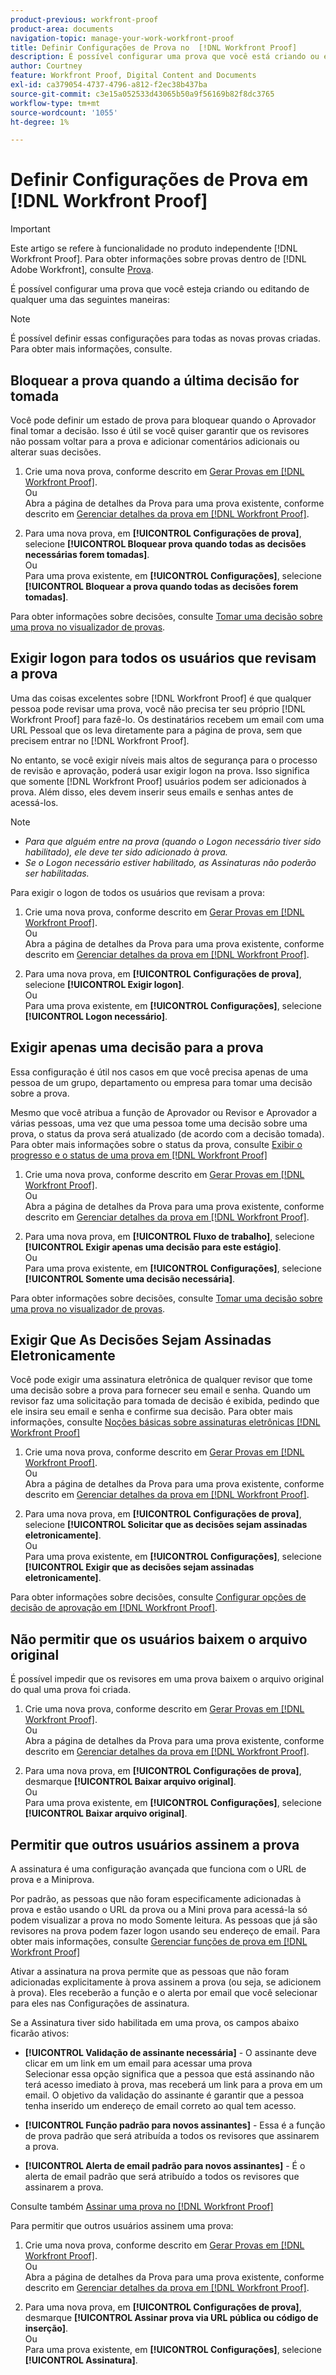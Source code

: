 ```yaml
---
product-previous: workfront-proof
product-area: documents
navigation-topic: manage-your-work-workfront-proof
title: Definir Configurações de Prova no  [!DNL Workfront Proof]
description: É possível configurar uma prova que você está criando ou editando nas provas.
author: Courtney
feature: Workfront Proof, Digital Content and Documents
exl-id: ca379054-4737-4796-a812-f2ec38b437ba
source-git-commit: c3e15a052533d43065b50a9f56169b82f8dc3765
workflow-type: tm+mt
source-wordcount: '1055'
ht-degree: 1%

---
```


# Definir Configurações de Prova em [!DNL Workfront Proof]

>[!IMPORTANT]
>
>Este artigo se refere à funcionalidade no produto independente [!DNL Workfront Proof]. Para obter informações sobre provas dentro de [!DNL Adobe Workfront], consulte [Prova](../../../review-and-approve-work/proofing/proofing.md).

É possível configurar uma prova que você esteja criando ou editando de qualquer uma das seguintes maneiras:

>[!NOTE]
>
>É possível definir essas configurações para todas as novas provas criadas. Para obter mais informações, consulte.

## Bloquear a prova quando a última decisão for tomada

Você pode definir um estado de prova para bloquear quando o Aprovador final tomar a decisão. Isso é útil se você quiser garantir que os revisores não possam voltar para a prova e adicionar comentários adicionais ou alterar suas decisões.

1. Crie uma nova prova, conforme descrito em [Gerar Provas em [!DNL Workfront Proof]](../../../workfront-proof/wp-work-proofsfiles/create-proofs-and-files/generate-proofs.md).\
   Ou\
   Abra a página de detalhes da Prova para uma prova existente, conforme descrito em [Gerenciar detalhes da prova em [!DNL Workfront Proof]](../../../workfront-proof/wp-work-proofsfiles/manage-your-work/manage-proof-details.md).

1. Para uma nova prova, em **[!UICONTROL Configurações de prova]**, selecione **[!UICONTROL Bloquear prova quando todas as decisões necessárias forem tomadas]**.\
   Ou\
   Para uma prova existente, em **[!UICONTROL Configurações]**, selecione **[!UICONTROL Bloquear a prova quando todas as decisões forem tomadas]**.

Para obter informações sobre decisões, consulte [Tomar uma decisão sobre uma prova no visualizador de provas](../../../review-and-approve-work/proofing/reviewing-proofs-within-workfront/make-a-decision-on-a-proof/make-decisions-on-proof.md).

## Exigir logon para todos os usuários que revisam a prova

Uma das coisas excelentes sobre [!DNL Workfront Proof] é que qualquer pessoa pode revisar uma prova, você não precisa ter seu próprio [!DNL Workfront Proof] para fazê-lo. Os destinatários recebem um email com uma URL Pessoal que os leva diretamente para a página de prova, sem que precisem entrar no [!DNL Workfront Proof].

No entanto, se você exigir níveis mais altos de segurança para o processo de revisão e aprovação, poderá usar exigir logon na prova. Isso significa que somente [!DNL Workfront Proof] usuários podem ser adicionados à prova. Além disso, eles devem inserir seus emails e senhas antes de acessá-los.

>[!NOTE]
>
>* *Para que alguém entre na prova (quando o Logon necessário tiver sido habilitado), ele deve ter sido adicionado à prova.*
>* *Se o Logon necessário estiver habilitado, as Assinaturas não poderão ser habilitadas.*

Para exigir o logon de todos os usuários que revisam a prova:

1. Crie uma nova prova, conforme descrito em [Gerar Provas em [!DNL Workfront Proof]](../../../workfront-proof/wp-work-proofsfiles/create-proofs-and-files/generate-proofs.md).\
   Ou\
   Abra a página de detalhes da Prova para uma prova existente, conforme descrito em [Gerenciar detalhes da prova em [!DNL Workfront Proof]](../../../workfront-proof/wp-work-proofsfiles/manage-your-work/manage-proof-details.md).

1. Para uma nova prova, em **[!UICONTROL Configurações de prova]**, selecione **[!UICONTROL Exigir logon]**.\
   Ou\
   Para uma prova existente, em **[!UICONTROL Configurações]**, selecione **[!UICONTROL Logon necessário]**.

## Exigir apenas uma decisão para a prova

Essa configuração é útil nos casos em que você precisa apenas de uma pessoa de um grupo, departamento ou empresa para tomar uma decisão sobre a prova.

Mesmo que você atribua a função de Aprovador ou Revisor e Aprovador a várias pessoas, uma vez que uma pessoa tome uma decisão sobre uma prova, o status da prova será atualizado (de acordo com a decisão tomada). Para obter mais informações sobre o status da prova, consulte [Exibir o progresso e o status de uma prova em [!DNL Workfront Proof]](../../../workfront-proof/wp-work-proofsfiles/manage-your-work/view-progress-and-status-of-proof.md)

1. Crie uma nova prova, conforme descrito em [Gerar Provas em [!DNL Workfront Proof]](../../../workfront-proof/wp-work-proofsfiles/create-proofs-and-files/generate-proofs.md).\
   Ou\
   Abra a página de detalhes da Prova para uma prova existente, conforme descrito em [Gerenciar detalhes da prova em [!DNL Workfront Proof]](../../../workfront-proof/wp-work-proofsfiles/manage-your-work/manage-proof-details.md).

1. Para uma nova prova, em **[!UICONTROL Fluxo de trabalho]**, selecione **[!UICONTROL Exigir apenas uma decisão para este estágio]**.\
   Ou\
   Para uma prova existente, em **[!UICONTROL Configurações]**, selecione **[!UICONTROL Somente uma decisão necessária]**.

Para obter informações sobre decisões, consulte [Tomar uma decisão sobre uma prova no visualizador de provas](../../../review-and-approve-work/proofing/reviewing-proofs-within-workfront/make-a-decision-on-a-proof/make-decisions-on-proof.md#making-a-decision-on-a-proof).

## Exigir Que As Decisões Sejam Assinadas Eletronicamente

Você pode exigir uma assinatura eletrônica de qualquer revisor que tome uma decisão sobre a prova para fornecer seu email e senha. Quando um revisor faz uma solicitação para tomada de decisão é exibida, pedindo que ele insira seu email e senha e confirme sua decisão. Para obter mais informações, consulte [Noções básicas sobre assinaturas eletrônicas [!DNL Workfront Proof]](../../../workfront-proof/wp-acct-admin/managing-security/electronic-sigs-in-wp.md)

1. Crie uma nova prova, conforme descrito em [Gerar Provas em [!DNL Workfront Proof]](../../../workfront-proof/wp-work-proofsfiles/create-proofs-and-files/generate-proofs.md).\
   Ou\
   Abra a página de detalhes da Prova para uma prova existente, conforme descrito em [Gerenciar detalhes da prova em [!DNL Workfront Proof]](../../../workfront-proof/wp-work-proofsfiles/manage-your-work/manage-proof-details.md).

1. Para uma nova prova, em **[!UICONTROL Configurações de prova]**, selecione **[!UICONTROL Solicitar que as decisões sejam assinadas eletronicamente]**.\
   Ou\
   Para uma prova existente, em **[!UICONTROL Configurações]**, selecione **[!UICONTROL Exigir que as decisões sejam assinadas eletronicamente]**.

Para obter informações sobre decisões, consulte [Configurar opções de decisão de aprovação em [!DNL Workfront Proof]](../../../workfront-proof/wp-acct-admin/account-settings/configure-approval-decision-in-wp.md).

## Não permitir que os usuários baixem o arquivo original

É possível impedir que os revisores em uma prova baixem o arquivo original do qual uma prova foi criada.

1. Crie uma nova prova, conforme descrito em [Gerar Provas em [!DNL Workfront Proof]](../../../workfront-proof/wp-work-proofsfiles/create-proofs-and-files/generate-proofs.md).\
   Ou\
   Abra a página de detalhes da Prova para uma prova existente, conforme descrito em [Gerenciar detalhes da prova em [!DNL Workfront Proof]](../../../workfront-proof/wp-work-proofsfiles/manage-your-work/manage-proof-details.md).

1. Para uma nova prova, em **[!UICONTROL Configurações de prova]**, desmarque **[!UICONTROL Baixar arquivo original]**.\
   Ou\
   Para uma prova existente, em **[!UICONTROL Configurações]**, selecione **[!UICONTROL Baixar arquivo original]**.

## Permitir que outros usuários assinem a prova

A assinatura é uma configuração avançada que funciona com o URL de prova e a Miniprova.

Por padrão, as pessoas que não foram especificamente adicionadas à prova e estão usando o URL da prova ou a Mini prova para acessá-la só podem visualizar a prova no modo Somente leitura. As pessoas que já são revisores na prova podem fazer logon usando seu endereço de email. Para obter mais informações, consulte [Gerenciar funções de prova em [!DNL Workfront Proof]](../../../workfront-proof/wp-work-proofsfiles/share-proofs-and-files/manage-proof-roles.md)

Ativar a assinatura na prova permite que as pessoas que não foram adicionadas explicitamente à prova assinem a prova (ou seja, se adicionem à prova). Eles receberão a função e o alerta por email que você selecionar para eles nas Configurações de assinatura.

Se a Assinatura tiver sido habilitada em uma prova, os campos abaixo ficarão ativos:

* **[!UICONTROL Validação de assinante necessária]** - O assinante deve clicar em um link em um email para acessar uma prova\
   Selecionar essa opção significa que a pessoa que está assinando não terá acesso imediato à prova, mas receberá um link para a prova em um email. O objetivo da validação do assinante é garantir que a pessoa tenha inserido um endereço de email correto ao qual tem acesso.

* **[!UICONTROL Função padrão para novos assinantes]** - Essa é a função de prova padrão que será atribuída a todos os revisores que assinarem a prova.
* **[!UICONTROL Alerta de email padrão para novos assinantes]** - É o alerta de email padrão que será atribuído a todos os revisores que assinarem a prova.

Consulte também [Assinar uma prova no [!DNL Workfront Proof]](../../../workfront-proof/wp-work-proofsfiles/share-proofs-and-files/subscribe-to-proof.md)

Para permitir que outros usuários assinem uma prova:

1. Crie uma nova prova, conforme descrito em [Gerar Provas em [!DNL Workfront Proof]](../../../workfront-proof/wp-work-proofsfiles/create-proofs-and-files/generate-proofs.md).\
   Ou\
   Abra a página de detalhes da Prova para uma prova existente, conforme descrito em [Gerenciar detalhes da prova em [!DNL Workfront Proof]](../../../workfront-proof/wp-work-proofsfiles/manage-your-work/manage-proof-details.md).

1. Para uma nova prova, em **[!UICONTROL Configurações de prova]**, desmarque **[!UICONTROL Assinar prova via URL pública ou código de inserção]**.\
   Ou\
   Para uma prova existente, em **[!UICONTROL Configurações]**, selecione **[!UICONTROL Assinatura]**.
